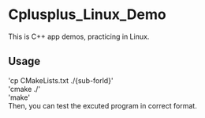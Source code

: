 # Cplusplus_Linux_Demo

This is C++ app demos, practicing in Linux.

## Usage

'cp CMakeLists.txt ./{sub-forld}'  
'cmake ./'  
'make'  
Then, you can test the excuted program in correct format.  
